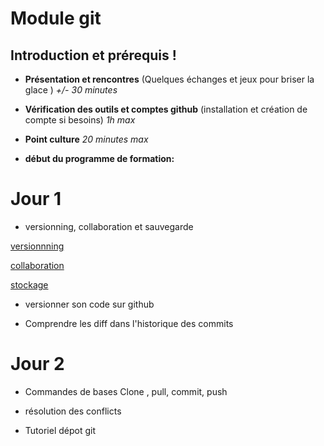 # Module git


## Introduction et prérequis !

- **Présentation et rencontres** (Quelques échanges et jeux pour briser la glace ) _+/- 30 minutes_
- **Vérification des outils et comptes github** (installation et création de compte si besoins) _1h max_
- **Point culture** _20 minutes max_

- **début du programme de formation:**

# Jour 1

- versionning, collaboration et sauvegarde

[versionnning](https://julienv-it.github.io/Module-Git/versionning.md)

[collaboration](https://julienv-it.github.io/Module-Git/collaborate.md)

[stockage](https://julienv-it.github.io/Module-Git/stockage.md)

- versionner son code sur github

- Comprendre les diff dans l'historique des commits


# Jour 2

- Commandes de bases Clone , pull, commit, push

- résolution des conflicts

- Tutoriel dépot git
